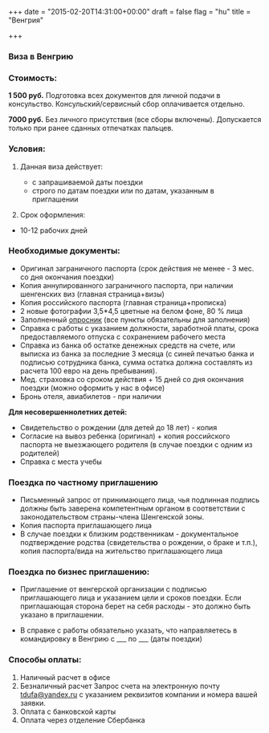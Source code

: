 +++
date = "2015-02-20T14:31:00+00:00"
draft = false
flag = "hu"
title = "Венгрия"

+++
### Виза в Венгрию

### Стоимость:
 **1 500 руб.** Подготовка всех документов для личной подачи в консульство. Консульский/сервисный сбор оплачивается отдельно.  
 
 **7000 руб.**  Без личного присутствия (все сборы включены).  Допускается только при ранее сданных отпечатках пальцев.


### Условия:

1. Данная виза действует:
   * с запрашиваемой даты поездки
   * строго по датам поездки или по датам, указанным в приглашении

2. Срок оформления:
 * 10-12 рабочих дней



### Необходимые документы:

* Оригинал заграничного паспорта (срок действия не менее - 3 мес. со дня окончания поездки)
* Копия аннулированного заграничного паспорта, при наличии шенгенских виз (главная страница+визы)
* Копия российского паспорта (главная страница+прописка)
* 2 новые фотографии 3,5*4,5 цветные на белом фоне, 80 % лица
* Заполненный [опросник](/forms/Opros-Shengen.docx) (все пункты обязательны для заполнения)
* Справка с работы с указанием должности, заработной платы, срока предоставляемого отпуска с сохранением рабочего места
* Справка из банка об остатке денежных средств на счете, или выписка из банка за последние 3 месяца (с синей печатью банка и подписью сотрудника банка, сумма остатка должна составлять из расчета 100 евро на день пребывания).
* Мед. страховка со сроком действия + 15 дней со дня окончания поездки (можно оформить у нас в офисе)
* Бронь отеля, авиабилетов - при наличии

**Для несовершеннолетних детей:**
* Свидетельство о рождении (для детей до 18 лет) - копия
* Согласие на вывоз ребенка (оригинал) + копия российского паспорта не выезжающего родителя (в случае поездки с одним из родителей)
* Справка с места учебы

### Поездка по частному приглашению

* Письменный запрос от принимающего лица, чья подлинная подпись должны быть заверена компетентным органом в соответствии с законодательством страны-члена Шенгенской зоны.
* Копия паспорта приглашающего лица
* В случае поездки к близким родственникам - документальное подтверждение родства (свидетельства о рождении, о браке и т.п.), копия паспорта/вида на жительство приглашающего лица

### Поездка по бизнес приглашению:

* Приглашение от венгерской организации с подписью приглашающего лица и указанием цели и сроков поездки. Если приглашающая сторона берет на себя расходы - это должно быть указано в приглашении.

* В справке с работы обязательно указать, что направляетесь в командировку в Венгрию с ___ по ___ (даты поездки)

### Способы оплаты:

1. Наличный расчет в офисе 
2. Безналичный расчет
Запрос счета на электронную почту [tdufa@yandex.ru](mailto:tdufa@yandex.ru)  с указанием реквизитов компании и номера вашей заявки.
3. Оплата с банковской карты
4. Оплата через отделение Сбербанка
